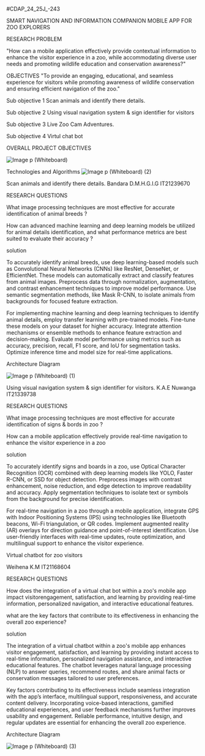 #CDAP_24_25J_-243

 
SMART NAVIGATION AND INFORMATION COMPANION MOBILE APP FOR ZOO EXPLORERS 


RESEARCH PROBLEM

"How can a mobile application effectively provide  contextual information to enhance the visitor experience in a zoo, while accommodating diverse user needs and promoting wildlife education and conservation awareness?"




OBJECTIVES
"To provide an engaging, educational, and seamless experience for visitors while promoting awareness of wildlife conservation and ensuring efficient navigation of the zoo."

Sub objective 1
Scan animals and identify there details.

Sub objective 2
Using visual navigation system & sign identifier for visitors

Sub objective 3
Live Zoo Cam Adventures.

Sub objective 4
Virtul chat bot


OVERALL PROJECT OBJECTIVES

![Image p (Whiteboard)](https://github.com/user-attachments/assets/0f1d188e-4d0f-4c61-a061-437286e0df91)


Technologies and Algorithms
![Image p (Whiteboard) (2)](https://github.com/user-attachments/assets/bc344ce4-23e5-461c-8917-7a07f11ba448)



Scan animals and identify there details.
Bandara D.M.H.G.I.G
IT21239670

RESEARCH 
QUESTIONS

What image processing techniques are most effective for accurate  identification of animal breeds ?​

How can advanced machine learning and deep learning models be utilized for animal details identification, and what performance metrics are best suited to evaluate their accuracy ?

solution

To accurately identify animal breeds, use deep learning-based models such as Convolutional Neural Networks (CNNs) like ResNet, DenseNet, or EfficientNet. These models can automatically extract and classify features from animal images. Preprocess data through normalization, augmentation, and contrast enhancement techniques to improve model performance. Use semantic segmentation methods, like Mask R-CNN, to isolate animals from backgrounds for focused feature extraction.

For implementing machine learning and deep learning techniques to identify animal details, employ transfer learning with pre-trained models. Fine-tune these models on your dataset for higher accuracy. Integrate attention mechanisms or ensemble methods to enhance feature extraction and decision-making. Evaluate model performance using metrics such as accuracy, precision, recall, F1 score, and IoU for segmentation tasks. Optimize inference time and model size for real-time applications.


Architecture Diagram

![Image p (Whiteboard) (1)](https://github.com/user-attachments/assets/2f2297d8-2a3b-41d2-8e37-fbe96a660434)



Using visual navigation system & sign identifier  for visitors.
K.A.E Nuwanga 
IT21339738


RESEARCH 
QUESTIONS

What image processing techniques are most effective for accurate  identification of signs & bords in zoo ?​


How can a mobile application effectively provide real-time navigation  to enhance the visitor experience in a zoo


 solution

To accurately identify signs and boards in a zoo, use Optical Character Recognition (OCR) combined with deep learning models like YOLO, Faster R-CNN, or SSD for object detection. Preprocess images with contrast enhancement, noise reduction, and edge detection to improve readability and accuracy. Apply segmentation techniques to isolate text or symbols from the background for precise identification.

For real-time navigation in a zoo through a mobile application, integrate GPS with Indoor Positioning Systems (IPS) using technologies like Bluetooth beacons, Wi-Fi triangulation, or QR codes. Implement augmented reality (AR) overlays for direction guidance and point-of-interest identification. Use user-friendly interfaces with real-time updates, route optimization, and multilingual support to enhance the visitor experience.



Virtual chatbot for
zoo visitors

Weihena K.M
IT21168604


RESEARCH 
QUESTIONS

How does the integration of a virtual chat bot within a zoo's mobile app impact visitorengagement, satisfaction, and learning by providing real-time information, personalized navigation, and interactive educational features.

what are the key factors that contribute to its effectiveness in enhancing the overall zoo experience?


solution


The integration of a virtual chatbot within a zoo's mobile app enhances visitor engagement, satisfaction, and learning by providing instant access to real-time information, personalized navigation assistance, and interactive educational features. The chatbot leverages natural language processing (NLP) to answer queries, recommend routes, and share animal facts or conservation messages tailored to user preferences.

Key factors contributing to its effectiveness include seamless integration with the app’s interface, multilingual support, responsiveness, and accurate content delivery. Incorporating voice-based interactions, gamified educational experiences, and user feedback mechanisms further improves usability and engagement. Reliable performance, intuitive design, and regular updates are essential for enhancing the overall zoo experience.


Architecture Diagram


![Image p (Whiteboard) (3)](https://github.com/user-attachments/assets/cf8c132a-0609-402e-987d-f4ba4d02860d)







